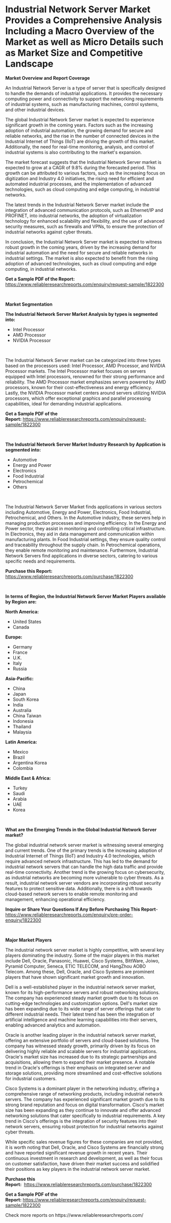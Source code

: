 <p><h1>Industrial Network Server Market Provides a Comprehensive Analysis Including a Macro Overview of the Market as well as Micro Details such as Market Size and Competitive Landscape</h1></p><p><strong>Market Overview and Report Coverage</strong></p>
<p><p>An Industrial Network Server is a type of server that is specifically designed to handle the demands of industrial applications. It provides the necessary computing power and connectivity to support the networking requirements of industrial systems, such as manufacturing machines, control systems, and other industrial devices.</p><p>The global Industrial Network Server market is expected to experience significant growth in the coming years. Factors such as the increasing adoption of industrial automation, the growing demand for secure and reliable networks, and the rise in the number of connected devices in the Industrial Internet of Things (IIoT) are driving the growth of this market. Additionally, the need for real-time monitoring, analysis, and control of industrial systems is also contributing to the market's expansion.</p><p>The market forecast suggests that the Industrial Network Server market is expected to grow at a CAGR of 9.8% during the forecasted period. This growth can be attributed to various factors, such as the increasing focus on digitization and Industry 4.0 initiatives, the rising need for efficient and automated industrial processes, and the implementation of advanced technologies, such as cloud computing and edge computing, in industrial networks.</p><p>The latest trends in the Industrial Network Server market include the integration of advanced communication protocols, such as Ethernet/IP and PROFINET, into industrial networks, the adoption of virtualization technology for enhanced scalability and flexibility, and the use of advanced security measures, such as firewalls and VPNs, to ensure the protection of industrial networks against cyber threats.</p><p>In conclusion, the Industrial Network Server market is expected to witness robust growth in the coming years, driven by the increasing demand for industrial automation and the need for secure and reliable networks in industrial settings. The market is also expected to benefit from the rising adoption of advanced technologies, such as cloud computing and edge computing, in industrial networks.</p></p>
<p><strong>Get a Sample PDF of the Report:</strong> <a href="https://www.reliableresearchreports.com/enquiry/request-sample/1822300">https://www.reliableresearchreports.com/enquiry/request-sample/1822300</a></p>
<p>&nbsp;</p>
<p><strong>Market Segmentation</strong></p>
<p><strong>The Industrial Network Server Market Analysis by types is segmented into:</strong></p>
<p><ul><li>Intel Processor</li><li>AMD Processor</li><li>NVIDIA Processor</li></ul></p>
<p>&nbsp;</p>
<p><p>The Industrial Network Server market can be categorized into three types based on the processors used: Intel Processor, AMD Processor, and NVIDIA Processor markets. The Intel Processor market focuses on servers equipped with Intel processors, renowned for their strong performance and reliability. The AMD Processor market emphasizes servers powered by AMD processors, known for their cost-effectiveness and energy efficiency. Lastly, the NVIDIA Processor market centers around servers utilizing NVIDIA processors, which offer exceptional graphics and parallel processing capabilities, ideal for demanding industrial applications.</p></p>
<p><strong>Get a Sample PDF of the Report:</strong>&nbsp;<a href="https://www.reliableresearchreports.com/enquiry/request-sample/1822300">https://www.reliableresearchreports.com/enquiry/request-sample/1822300</a></p>
<p>&nbsp;</p>
<p><strong>The Industrial Network Server Market Industry Research by Application is segmented into:</strong></p>
<p><ul><li>Automotive</li><li>Energy and Power</li><li>Electronics</li><li>Food Industrial</li><li>Petrochemical</li><li>Others</li></ul></p>
<p>&nbsp;</p>
<p><p>The Industrial Network Server Market finds applications in various sectors including Automotive, Energy and Power, Electronics, Food Industrial, Petrochemical, and Others. In the Automotive industry, these servers help in managing production processes and improving efficiency. In the Energy and Power sector, they assist in monitoring and controlling critical infrastructure. In Electronics, they aid in data management and communication within manufacturing plants. In Food Industrial settings, they ensure quality control and traceability throughout the supply chain. In Petrochemical operations, they enable remote monitoring and maintenance. Furthermore, Industrial Network Servers find applications in diverse sectors, catering to various specific needs and requirements.</p></p>
<p><strong>Purchase this Report:</strong>&nbsp; <a href="https://www.reliableresearchreports.com/purchase/1822300">https://www.reliableresearchreports.com/purchase/1822300</a></p>
<p>&nbsp;</p>
<p><strong>In terms of Region, the Industrial Network Server Market Players available by Region are:</strong></p>
<p>
    <p> <strong> North America: </strong>
        <ul>
            <li>United States</li>
            <li>Canada</li>
        </ul>
        </p> 
    <p> <strong> Europe: </strong>
        <ul>
            <li>Germany</li>
            <li>France</li>
            <li>U.K.</li>
            <li>Italy</li>
            <li>Russia</li>
        </ul>
        </p> 
    <p> <strong> Asia-Pacific: </strong>
        <ul>
            <li>China</li>
            <li>Japan</li>
            <li>South Korea</li>
            <li>India</li>
            <li>Australia</li>
            <li>China Taiwan</li>
            <li>Indonesia</li>
            <li>Thailand</li>
            <li>Malaysia</li>
        </ul>
        </p> 
    <p> <strong> Latin America: </strong>
        <ul>
            <li>Mexico</li>
            <li>Brazil</li>
            <li>Argentina Korea</li>
            <li>Colombia</li>
        </ul>
        </p> 
    <p> <strong> Middle East & Africa: </strong>
        <ul>
            <li>Turkey</li>
            <li>Saudi</li>
            <li>Arabia</li>
            <li>UAE</li>
            <li>Korea</li>
        </ul>
    </p>
    </p>
<p>&nbsp;</p>
<p><strong>What are the Emerging Trends in the Global Industrial Network Server market?</strong></p>
<p><p>The global industrial network server market is witnessing several emerging and current trends. One of the primary trends is the increasing adoption of Industrial Internet of Things (IIoT) and Industry 4.0 technologies, which require advanced network infrastructure. This has led to the demand for industrial network servers that can handle the high data traffic and provide real-time connectivity. Another trend is the growing focus on cybersecurity, as industrial networks are becoming more vulnerable to cyber threats. As a result, industrial network server vendors are incorporating robust security features to protect sensitive data. Additionally, there is a shift towards cloud-based network servers to enable remote monitoring and management, enhancing operational efficiency.</p></p>
<p><strong>Inquire or Share Your Questions If Any Before Purchasing This Report</strong>- <a href="https://www.reliableresearchreports.com/enquiry/pre-order-enquiry/1822300">https://www.reliableresearchreports.com/enquiry/pre-order-enquiry/1822300</a></p>
<p>&nbsp;</p>
<p><strong>Major Market Players</strong></p>
<p><p>The industrial network server market is highly competitive, with several key players dominating the industry. Some of the major players in this market include Dell, Oracle, Panasonic, Huawei, Cisco Systems, BittWare, Joiwo, Pyramid Computer, Seneca, ETIC TELECOM, and HangZhou AOBO Telecom. Among these, Dell, Oracle, and Cisco Systems are prominent players that have shown significant market growth and innovation.</p><p>Dell is a well-established player in the industrial network server market, known for its high-performance servers and robust networking solutions. The company has experienced steady market growth due to its focus on cutting-edge technologies and customization options. Dell's market size has been expanding due to its wide range of server offerings that cater to different industrial needs. Their latest trend has been the integration of artificial intelligence and machine learning capabilities into their servers, enabling advanced analytics and automation.</p><p>Oracle is another leading player in the industrial network server market, offering an extensive portfolio of servers and cloud-based solutions. The company has witnessed steady growth, primarily driven by its focus on delivering highly reliable and scalable servers for industrial applications. Oracle's market size has increased due to its strategic partnerships and acquisitions, allowing them to expand their market presence. A notable trend in Oracle's offerings is their emphasis on integrated server and storage solutions, providing more streamlined and cost-effective solutions for industrial customers.</p><p>Cisco Systems is a dominant player in the networking industry, offering a comprehensive range of networking products, including industrial network servers. The company has experienced significant market growth due to its strong brand reputation and focus on digital transformation. Cisco's market size has been expanding as they continue to innovate and offer advanced networking solutions that cater specifically to industrial requirements. A key trend in Cisco's offerings is the integration of security features into their network servers, ensuring robust protection for industrial networks against cyber threats.</p><p>While specific sales revenue figures for these companies are not provided, it is worth noting that Dell, Oracle, and Cisco Systems are financially strong and have reported significant revenue growth in recent years. Their continuous investment in research and development, as well as their focus on customer satisfaction, have driven their market success and solidified their positions as key players in the industrial network server market.</p></p>
<p><strong>Purchase this Report:</strong>&nbsp;&nbsp;<a href="https://www.reliableresearchreports.com/purchase/1822300">https://www.reliableresearchreports.com/purchase/1822300</a></p>
<p></p>
<p><strong>Get a Sample PDF of the Report:</strong>&nbsp;<a href="https://www.reliableresearchreports.com/enquiry/request-sample/1822300">https://www.reliableresearchreports.com/enquiry/request-sample/1822300</a></p>
<p>Check more reports on https://www.reliableresearchreports.com/</p>